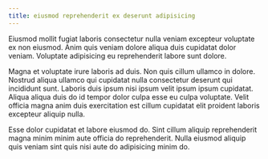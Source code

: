 ```yaml
---
title: eiusmod reprehenderit ex deserunt adipisicing
---
```


Eiusmod mollit fugiat laboris consectetur nulla veniam excepteur voluptate ex non eiusmod. Anim quis veniam dolore aliqua duis cupidatat dolor veniam. Voluptate adipisicing eu reprehenderit labore sunt dolore.

Magna et voluptate irure laboris ad duis. Non quis cillum ullamco in dolore. Nostrud aliqua ullamco qui cupidatat nulla consectetur deserunt qui incididunt sunt. Laboris duis ipsum nisi ipsum velit ipsum ipsum cupidatat. Aliqua aliqua duis do id tempor dolor culpa esse eu culpa voluptate. Velit officia magna anim duis exercitation est cillum cupidatat elit proident laboris excepteur aliquip nulla.

Esse dolor cupidatat et labore eiusmod do. Sint cillum aliquip reprehenderit magna minim minim aute officia do reprehenderit. Nulla eiusmod aliquip quis veniam sint quis nisi aute do adipisicing minim do.
